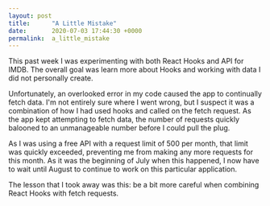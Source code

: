 ```yaml
---
layout: post
title:      "A Little Mistake"
date:       2020-07-03 17:44:30 +0000
permalink:  a_little_mistake
---
```



This past week I was experimenting with both React Hooks and API for IMDB. The overall goal was learn more about Hooks and working with data I did not personally create.

Unfortunately, an overlooked error in my code caused the app to continually fetch data. I'm not entirely sure where I went wrong, but I suspect it was a combination of how I had used hooks and called on the fetch request. As the app kept attempting to fetch data, the number of requests quickly balooned to an unmanageable number before I could pull the plug. 

As I was using a free API with a request limit of 500 per month, that limit was quickly exceeded, preventing me from making any more requests for this month. As it was the beginning of July when this happened, I now have to wait until August to continue to work on this particular application. 

The lesson that I took away was this: be a bit more careful when combining React Hooks with fetch requests.

